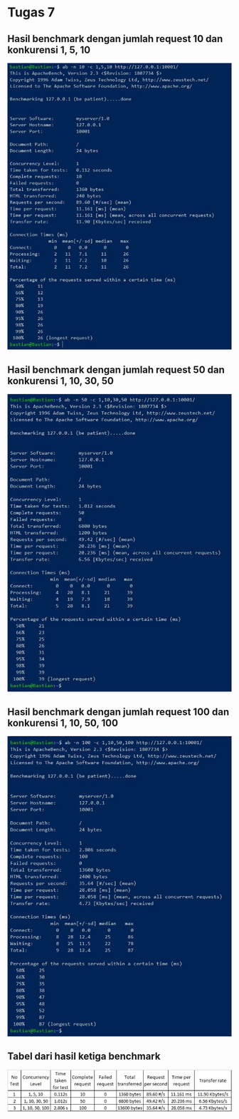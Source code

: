 # Tugas 7

## Hasil benchmark dengan jumlah request 10 dan konkurensi 1, 5, 10
![bench1](screenshot/bench1.jpg)

## Hasil benchmark dengan jumlah request 50 dan konkurensi 1, 10, 30, 50
![bench2](screenshot/bench2.jpg)

## Hasil benchmark dengan jumlah request 100 dan konkurensi 1, 10, 50, 100
![bench3](screenshot/bench3.jpg)

## Tabel dari hasil ketiga benchmark
![table](screenshot/table_bench.jpg)
